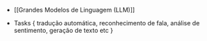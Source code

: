* [[Grandes Modelos de Linguagem (LLM)]]

* Tasks { tradução automática, reconhecimento de fala, análise de sentimento, geração de texto etc }